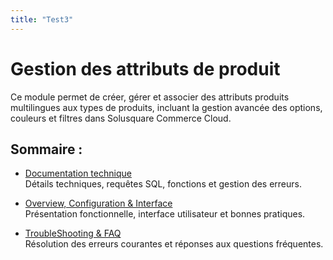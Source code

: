 ```yaml
---
title: "Test3"
---
```


# Gestion des attributs de produit

Ce module permet de créer, gérer et associer des attributs produits multilingues aux types de produits, incluant la gestion avancée des options, couleurs et filtres dans Solusquare Commerce Cloud.

## Sommaire :

- [Documentation technique](./doc_tech)  
  Détails techniques, requêtes SQL, fonctions et gestion des erreurs.

- [Overview, Configuration & Interface](./config_interface)  
  Présentation fonctionnelle, interface utilisateur et bonnes pratiques.

- [TroubleShooting & FAQ](./trouble_faq)  
  Résolution des erreurs courantes et réponses aux questions fréquentes.